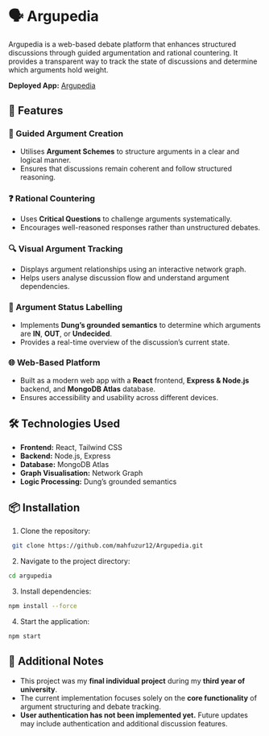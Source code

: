 # 🗣️ Argupedia

Argupedia is a web-based debate platform that enhances structured discussions through guided argumentation and rational countering. It provides a transparent way to track the state of discussions and determine which arguments hold weight.

**Deployed App:** [Argupedia](https://argupedia.netlify.app/)

## 🚀 Features

### 📜 Guided Argument Creation
- Utilises **Argument Schemes** to structure arguments in a clear and logical manner.
- Ensures that discussions remain coherent and follow structured reasoning.

### ❓ Rational Countering
- Uses **Critical Questions** to challenge arguments systematically.
- Encourages well-reasoned responses rather than unstructured debates.

### 🔍 Visual Argument Tracking
- Displays argument relationships using an interactive network graph.
- Helps users analyse discussion flow and understand argument dependencies.

### 📌 Argument Status Labelling
- Implements **Dung’s grounded semantics** to determine which arguments are **IN**, **OUT**, or **Undecided**.
- Provides a real-time overview of the discussion’s current state.

### 🌐 Web-Based Platform
- Built as a modern web app with a **React** frontend, **Express & Node.js** backend, and **MongoDB Atlas** database.
- Ensures accessibility and usability across different devices.

## 🛠️ Technologies Used
- **Frontend:** React, Tailwind CSS
- **Backend:** Node.js, Express
- **Database:** MongoDB Atlas
- **Graph Visualisation:** Network Graph
- **Logic Processing:** Dung’s grounded semantics

## 📦 Installation

1. Clone the repository:
```bash
 git clone https://github.com/mahfuzur12/Argupedia.git
```

2. Navigate to the project directory:
```bash
cd argupedia
```

3. Install dependencies:
```bash
npm install --force
```

4. Start the application:
```bash
npm start
```

## 📌 Additional Notes
- This project was my **final individual project** during my **third year of university**.
- The current implementation focuses solely on the **core functionality** of argument structuring and debate tracking.
- **User authentication has not been implemented yet.** Future updates may include authentication and additional discussion features.

